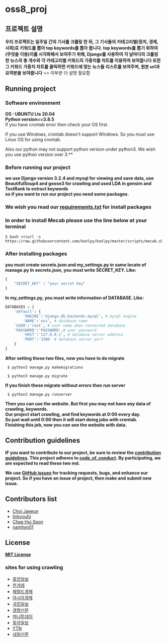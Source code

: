 # oss8_proj

## 프로젝트 설명
**우리 프로젝트는 일주일 간의 기사를 크롤링 한 뒤, 그 기사들의 카테고리별(정치, 경제, 사회)로 키워드를 뽑아 top keywords를 뽑아 줍니다.
top keywords를 뽑기 위하여 (무엇을 이용)이를 시각화해서 보여주기 위해, Django를 사용하여 각 날마다의 크롤링한 뉴스의 총 개수와 각 카테고리별 키워드의 가중치를 차트를 이용하여 보여줍니다
또한 그 키워드 가중치 차트를 클릭하면 키워드에 맞는 뉴스들 리스트를 보여주며, 원본 url과 요약본을 보여줍니다** => 이부분 더 설명 필요함


## Running project
### Software environment
**OS : UBUNTU Lts 20.04**  
**Python version==3.8.5**  
If you have crontab error then check your OS first. 

If you use Windows, crontab doesn't support Windows. So you must use Linux OS for using crontab. 

Also our python may not support python version under python3. We wish you use python version over 3.**

### Before running our project 
**we use Django version 3.2.4 and mysql for viewing and save data, use BeautifulSoup4 and goose3 for crawling
and used LDA in gensim and TextRank to extract keywords**  
**so if you want to run our project you need some packages.**  
### We wish you read our [requirements.txt](requirements.txt) for install packages
### In order to install **Mecab** please use the line below at your terminal
```
$ bash <(curl -s https://raw.githubusercontent.com/konlpy/konlpy/master/scripts/mecab.sh)
```
### After installing packages
**you must create secrets.json and my_settings.py in same locate of manage.py
In secrets.json, you must write SECRET_KEY. Like:**
```python
{
    "SECRET_KEY" : "your secret key"
}
```
**In my_settings.py, you must write information of DATABASE. Like:**
```python
DATABASES = {
    'default': { 
        'ENGINE':'django.db.backends.mysql', # mysql engine
        'NAME':'oss', # database name
	'USER':'root', # user name when connected database
	'PASSWORD':'PASSWORD',# user password
        'HOST':'127.0.0.1', # database server address
        'PORT':'3306' # database server port
    }
}
```
**After setting these two files, now you have to do migrate**  
```
 $ python3 manage.py makemigrations 
```

```
 $ python3 manage.py migrate
```

**If you finish these migrate without errors then run server**  
```
 $ python3 manage.py runserver
```
**Then you can use the website. But first you may not have any data of crawling, keywords.  
Our project start crawling, and find keywords at 0:00 every day.  
So just wait until 0:00 then it will start doing jobs with crontab.  
Finishing this job, now you can see the website with data.**

## Contribution guidelines
**IF you want to contribute to our project, be sure to review the 
[contribution guidelines](CONTRIBUTING.md).
This project adheres to [code_of_conduct](CODE_OF_CONDUCT.md). 
By participating, we are expected to read these two md.**

**We use [GitHub issues](https://github.com/ossteam8/oss8_proj/issues) for 
tracking requests, bugs, and enhance our project.
So if you have an issue of project, then make and submit new issue.**

## Contributors list
 - [Choi Jaeeun](https://github.com/jjaen0823)  
 - [linkyouhj](https://github.com/linkyouhj)  
 - [Chae Hui Seon](https://github.com/chaehuiseon)  
 - [namhyo01](https://github.com/namhyo01)    

## License
**[MIT License](LICENSE)**



### sites for using crawling
 - [중앙일보](https://joongang.joins.com/)
 - [한겨레](https://www.hani.co.kr/arti/list.html)
 - [헤럴드경제](http://biz.heraldcorp.com/)
 - [아시아경제](https://www.asiae.co.kr/)
 - [국민일보](http://www.kmib.co.kr/news/index.asp)
 - [경향신문](http://www.khan.co.kr/)
 - [머니투데이](https://www.mt.co.kr/)
 - [동아일보](https://www.donga.com/)
 - [YTN](https://www.ytn.co.kr/)
 - [내일신문](https://www.naeil.com/)

